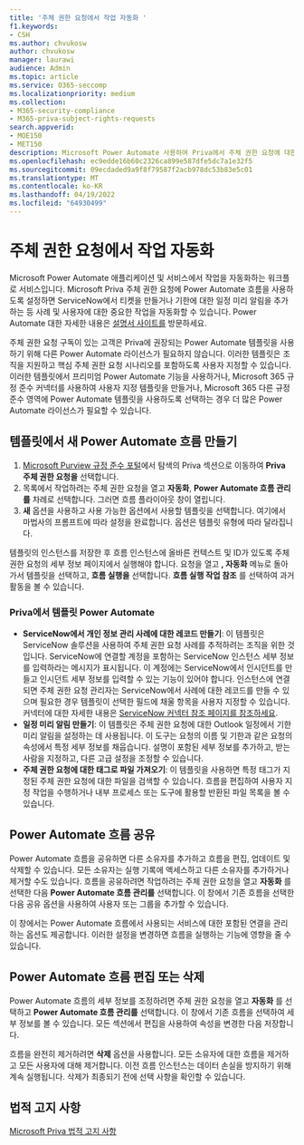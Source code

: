 ```yaml
---
title: '주체 권한 요청에서 작업 자동화 '
f1.keywords:
- CSH
ms.author: chvukosw
author: chvukosw
manager: laurawi
audience: Admin
ms.topic: article
ms.service: O365-seccomp
ms.localizationpriority: medium
ms.collection:
- M365-security-compliance
- M365-priva-subject-rights-requests
search.appverid:
- MOE150
- MET150
description: Microsoft Power Automate 사용하여 Priva에서 주체 권한 요청에 대한 필수 작업을 자동화하는 방법을 알아봅니다.
ms.openlocfilehash: ec9edde16b60c2326ca899e587dfe5dc7a1e32f5
ms.sourcegitcommit: 09ecdaded9a9f8f79587f2acb978dc53b83e5c01
ms.translationtype: MT
ms.contentlocale: ko-KR
ms.lasthandoff: 04/19/2022
ms.locfileid: "64930499"
---
```

# <a name="automate-tasks-in-subject-rights-requests"></a>주체 권한 요청에서 작업 자동화 

Microsoft Power Automate 애플리케이션 및 서비스에서 작업을 자동화하는 워크플로 서비스입니다. Microsoft Priva 주체 권한 요청에 Power Automate 흐름을 사용하도록 설정하면 ServiceNow에서 티켓을 만들거나 기한에 대한 일정 미리 알림을 추가하는 등 사례 및 사용자에 대한 중요한 작업을 자동화할 수 있습니다. Power Automate 대한 자세한 내용은 [설명서 사이트를](/power-automate/getting-started) 방문하세요.

주체 권한 요청 구독이 있는 고객은 Priva에 권장되는 Power Automate 템플릿을 사용하기 위해 다른 Power Automate 라이선스가 필요하지 않습니다. 이러한 템플릿은 조직을 지원하고 핵심 주체 권한 요청 시나리오를 포함하도록 사용자 지정할 수 있습니다. 이러한 템플릿에서 프리미엄 Power Automate 기능을 사용하거나, Microsoft 365 규정 준수 커넥터를 사용하여 사용자 지정 템플릿을 만들거나, Microsoft 365 다른 규정 준수 영역에 Power Automate 템플릿을 사용하도록 선택하는 경우 더 많은 Power Automate 라이선스가 필요할 수 있습니다.

## <a name="create-a-new-power-automate-flow-from-a-template"></a>템플릿에서 새 Power Automate 흐름 만들기

1. [Microsoft Purview 규정 준수 포털](https://compliance.microsoft.com/)에서 탐색의 Priva 섹션으로 이동하여 **Priva 주체 권한 요청을** 선택합니다.
1. 목록에서 작업하려는 주체 권한 요청을 열고 **자동화**, **Power Automate 흐름 관리를** 차례로 선택합니다. 그러면 흐름 플라이아웃 창이 열립니다.
1. **새** 옵션을 사용하고 사용 가능한 옵션에서 사용할 템플릿을 선택합니다. 여기에서 마법사의 프롬프트에 따라 설정을 완료합니다. 옵션은 템플릿 유형에 따라 달라집니다.

템플릿의 인스턴스를 저장한 후 흐름 인스턴스에 올바른 컨텍스트 및 ID가 있도록 주체 권한 요청의 세부 정보 페이지에서 실행해야 합니다. 요청을 열고 **, 자동화** 메뉴로 돌아가서 템플릿을 선택하고, **흐름 실행을** 선택합니다. **흐름 실행 작업 참조** 를 선택하여 과거 활동을 볼 수 있습니다.

### <a name="power-automate-templates-in-priva"></a>Priva에서 템플릿 Power Automate

- **ServiceNow에서 개인 정보 관리 사례에 대한 레코드 만들기**: 이 템플릿은 ServiceNow 솔루션을 사용하여 주체 권한 요청 사례를 추적하려는 조직을 위한 것입니다. ServiceNow에 연결할 계정을 포함하는 ServiceNow 인스턴스 세부 정보를 입력하라는 메시지가 표시됩니다. 이 계정에는 ServiceNow에서 인시던트를 만들고 인시던트 세부 정보를 입력할 수 있는 기능이 있어야 합니다. 인스턴스에 연결되면 주체 권한 요청 관리자는 ServiceNow에서 사례에 대한 레코드를 만들 수 있으며 필요한 경우 템플릿이 선택한 필드에 채울 항목을 사용자 지정할 수 있습니다. 커넥터에 대한 자세한 내용은 [ServiceNow 커넥터 참조 페이지를 참조하세요](/connectors/service-now/).
- **일정 미리 알림 만들기**: 이 템플릿은 주체 권한 요청에 대한 Outlook 일정에서 기한 미리 알림을 설정하는 데 사용됩니다. 이 도구는 요청의 이름 및 기한과 같은 요청의 속성에서 특정 세부 정보를 채웁습니다. 설명이 포함된 세부 정보를 추가하고, 받는 사람을 지정하고, 다른 고급 설정을 조정할 수 있습니다.
- **주체 권한 요청에 대한 태그로 파일 가져오기**: 이 템플릿을 사용하면 특정 태그가 지정된 주체 권한 요청에 대한 파일을 검색할 수 있습니다. 흐름을 편집하여 사용자 지정 작업을 수행하거나 내부 프로세스 또는 도구에 활용할 반환된 파일 목록을 볼 수 있습니다.

## <a name="share-a-power-automate-flow"></a>Power Automate 흐름 공유

Power Automate 흐름을 공유하면 다른 소유자를 추가하고 흐름을 편집, 업데이트 및 삭제할 수 있습니다. 모든 소유자는 실행 기록에 액세스하고 다른 소유자를 추가하거나 제거할 수도 있습니다. 흐름을 공유하려면 작업하려는 주체 권한 요청을 열고 **자동화** 를 선택한 다음 **Power Automate 흐름 관리를** 선택합니다. 이 창에서 기존 흐름을 선택한 다음 공유 옵션을 사용하여 사용자 또는 그룹을 추가할 수 있습니다.

이 창에서는 Power Automate 흐름에서 사용되는 서비스에 대한 포함된 연결을 관리하는 옵션도 제공합니다. 이러한 설정을 변경하면 흐름을 실행하는 기능에 영향을 줄 수 있습니다.

## <a name="edit-or-delete-power-automate-flow"></a>Power Automate 흐름 편집 또는 삭제

Power Automate 흐름의 세부 정보를 조정하려면 주체 권한 요청을 열고 **자동화** 를 선택하고 **Power Automate 흐름 관리를** 선택합니다. 이 창에서 기존 흐름을 선택하여 세부 정보를 볼 수 있습니다. 모든 섹션에서 편집을 사용하여 속성을 변경한 다음 저장합니다.

흐름을 완전히 제거하려면 **삭제** 옵션을 사용합니다. 모든 소유자에 대한 흐름을 제거하고 모든 사용자에 대해 제거합니다. 이전 흐름 인스턴스는 데이터 손실을 방지하기 위해 계속 실행됩니다. 삭제가 최종되기 전에 선택 사항을 확인할 수 있습니다.

## <a name="legal-disclaimer"></a>법적 고지 사항

[Microsoft Priva 법적 고지 사항](priva-disclaimer.md)
